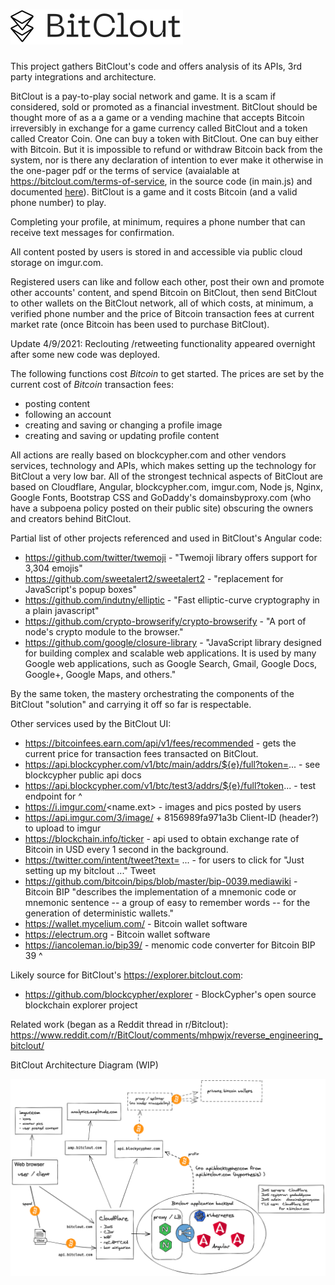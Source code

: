 # ![$BitClout](src/assets/img/camelcase_logo.svg)
This project gathers BitClout's code and offers analysis of its APIs, 3rd party integrations and architecture.

BitClout is a pay-to-play social network and game. It is a scam if considered, sold or promoted as a financial investment.  BitClout should be thought more of as a a game or a vending machine that accepts Bitcoin irreversibly in exchange for a game currency called BitClout and a token called Creator Coin.  One can buy a token with BitClout.  One can buy either with Bitcoin.  But it is impossible to refund or withdraw Bitcoin back from the system, nor is there any declaration of intention to ever make it otherwise in the one-pager pdf or the terms of service (avaialable at https://bitclout.com/terms-of-service, in the source code (in main.js) and documented [here](docs/bitclout-terms-of-service-extract.md)).  BitClout is a game and it costs Bitcoin (and a valid phone number) to play.

Completing your profile, at minimum, requires a phone number that can receive text messages for confirmation.

All content posted by users is stored in and accessible via public cloud storage on imgur.com.

Registered users can like and follow each other, post their own and promote other accounts' content, and spend Bitcoin on BitClout, then send BitClout to other wallets on the BitClout network, all of which costs, at minimum, a verified phone number and the price of Bitcoin transaction fees at current market rate (once Bitcoin has been used to purchase BitClout).  

Update 4/9/2021: Reclouting /retweeting functionality appeared overnight after some new code was deployed.

The following functions cost *Bitcoin* to get started. The prices are set by the current cost of *Bitcoin* transaction fees:
- posting content
- following an account
- creating and saving or changing a profile image
- creating and saving or updating profile content

All actions are really based on blockcypher.com and other vendors services, technology and APIs, which makes setting up the technology for BitClout a very low bar.  All of the strongest technical aspects of BitClout are based on Cloudflare, Angular, blockcypher.com, imgur.com, Node js, Nginx, Google Fonts, Bootstrap CSS and GoDaddy's domainsbyproxy.com (who have a subpoena policy posted on their public site) obscuring the owners and creators behind BitClout.

Partial list of other projects referenced and used in BitClout's Angular code:
- https://github.com/twitter/twemoji - "Twemoji library offers support for 3,304 emojis"
- https://github.com/sweetalert2/sweetalert2 - "replacement for JavaScript's popup boxes"
- https://github.com/indutny/elliptic - "Fast elliptic-curve cryptography in a plain javascript"
- https://github.com/crypto-browserify/crypto-browserify - "A port of node's crypto module to the browser."
- https://github.com/google/closure-library - "JavaScript library designed for building complex and scalable web applications. It is used by many Google web applications, such as Google Search, Gmail, Google Docs, Google+, Google Maps, and others."

By the same token, the mastery orchestrating the components of the BitClout "solution" and carrying it off so far is respectable.

Other services used by the BitClout UI:
- https://bitcoinfees.earn.com/api/v1/fees/recommended - gets the current price for transaction fees transacted on BitClout.
- https://api.blockcypher.com/v1/btc/main/addrs/${e}/full?token=... - see blockcypher public api docs
- https://api.blockcypher.com/v1/btc/test3/addrs/${e}/full?token... - test endpoint for ^
- https://i.imgur.com/<name.ext> - images and pics posted by users
- https://api.imgur.com/3/image/ + 8156989fa971a3b Client-ID (header?) to upload to imgur
- https://blockchain.info/ticker - api used to obtain exchange rate of Bitcoin in USD every 1 second in the background.
- https://twitter.com/intent/tweet?text= ... - for users to click for "Just setting up my bitclout ..." Tweet
- https://github.com/bitcoin/bips/blob/master/bip-0039.mediawiki - Bitcoin BIP "describes the implementation of a mnemonic code or mnemonic sentence -- a group of easy to remember words -- for the generation of deterministic wallets."
- https://wallet.mycelium.com/ - Bitcoin wallet software
- https://electrum.org - Bitcoin wallet software
- https://iancoleman.io/bip39/ - menomic code converter for Bitcoin BIP 39 ^

Likely source for BitClout's https://explorer.bitclout.com:
- https://github.com/blockcypher/explorer - BlockCypher's open source blockchain explorer project

Related work (began as a Reddit thread in r/Bitclout):
https://www.reddit.com/r/BitClout/comments/mhpwjx/reverse_engineering_bitclout/

BitClout Architecture Diagram (WIP)

![Bitclout Architecture](docs/diagram/bitclout-arch-diagram-2021-04-08.png)

